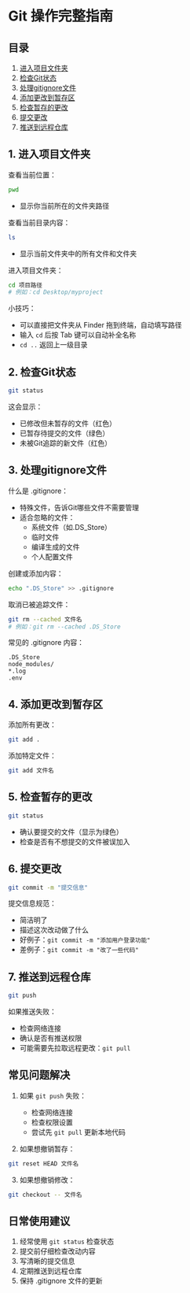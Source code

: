 # Git 操作完整指南

## 目录
1. [进入项目文件夹](#1-进入项目文件夹)
2. [检查Git状态](#2-检查git状态)
3. [处理gitignore文件](#3-处理gitignore文件)
4. [添加更改到暂存区](#4-添加更改到暂存区)
5. [检查暂存的更改](#5-检查暂存的更改)
6. [提交更改](#6-提交更改)
7. [推送到远程仓库](#7-推送到远程仓库)

## 1. 进入项目文件夹

查看当前位置：
```bash
pwd
```
- 显示你当前所在的文件夹路径

查看当前目录内容：
```bash
ls
```
- 显示当前文件夹中的所有文件和文件夹

进入项目文件夹：
```bash
cd 项目路径
# 例如：cd Desktop/myproject
```

小技巧：
- 可以直接把文件夹从 Finder 拖到终端，自动填写路径
- 输入 `cd` 后按 Tab 键可以自动补全名称
- `cd ..` 返回上一级目录

## 2. 检查Git状态
```bash
git status
```

这会显示：
- 已修改但未暂存的文件（红色）
- 已暂存待提交的文件（绿色）
- 未被Git追踪的新文件（红色）

## 3. 处理gitignore文件

什么是 .gitignore：
- 特殊文件，告诉Git哪些文件不需要管理
- 适合忽略的文件：
  - 系统文件（如.DS_Store）
  - 临时文件
  - 编译生成的文件
  - 个人配置文件

创建或添加内容：
```bash
echo ".DS_Store" >> .gitignore
```

取消已被追踪文件：
```bash
git rm --cached 文件名
# 例如：git rm --cached .DS_Store
```

常见的 .gitignore 内容：
```
.DS_Store
node_modules/
*.log
.env
```

## 4. 添加更改到暂存区

添加所有更改：
```bash
git add .
```

添加特定文件：
```bash
git add 文件名
```

## 5. 检查暂存的更改
```bash
git status
```
- 确认要提交的文件（显示为绿色）
- 检查是否有不想提交的文件被误加入

## 6. 提交更改
```bash
git commit -m "提交信息"
```

提交信息规范：
- 简洁明了
- 描述这次改动做了什么
- 好例子：`git commit -m "添加用户登录功能"`
- 差例子：`git commit -m "改了一些代码"`

## 7. 推送到远程仓库
```bash
git push
```

如果推送失败：
- 检查网络连接
- 确认是否有推送权限
- 可能需要先拉取远程更改：`git pull`

## 常见问题解决

1. 如果 `git push` 失败：
   - 检查网络连接
   - 检查权限设置
   - 尝试先 `git pull` 更新本地代码

2. 如果想撤销暂存：
```bash
git reset HEAD 文件名
```

3. 如果想撤销修改：
```bash
git checkout -- 文件名
```

## 日常使用建议

1. 经常使用 `git status` 检查状态
2. 提交前仔细检查改动内容
3. 写清晰的提交信息
4. 定期推送到远程仓库
5. 保持 .gitignore 文件的更新